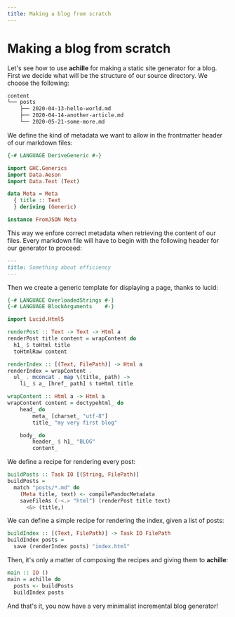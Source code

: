 ```yaml
---
title: Making a blog from scratch
---
```


# Making a blog from scratch

Let's see how to use **achille** for making a static site generator for a blog.
First we decide what will be the structure of our source directory.
We choose the following:

```bash
content
└── posts
    ├── 2020-04-13-hello-world.md
    ├── 2020-04-14-another-article.md
    └── 2020-05-21-some-more.md
```

We define the kind of metadata we want to allow in the frontmatter header
of our markdown files:

```haskell
{-# LANGUAGE DeriveGeneric #-}

import GHC.Generics
import Data.Aeson
import Data.Text (Text)

data Meta = Meta
  { title :: Text
  } deriving (Generic)

instance FromJSON Meta
```

This way we enfore correct metadata when retrieving the content of our files.
Every markdown file will have to begin with the following header for our
generator to proceed:

```markdown
---
title: Something about efficiency
---
```

Then we create a generic template for displaying a page, thanks to lucid:

```haskell
{-# LANGUAGE OverloadedStrings #-}
{-# LANGUAGE BlockArguments    #-}

import Lucid.Html5

renderPost :: Text -> Text -> Html a
renderPost title content = wrapContent do
  h1_ $ toHtml title
  toHtmlRaw content

renderIndex :: [(Text, FilePath)] -> Html a
renderIndex = wrapContent .
  ul_ . mconcat . map \(title, path) ->
    li_ $ a_ [href_ path] $ toHtml title

wrapContent :: Html a -> Html a
wrapContent content = doctypehtml_ do
    head_ do
        meta_ [charset_ "utf-8"]
        title_ "my very first blog"

    body_ do
        header_ $ h1_ "BLOG"
        content_
```

We define a recipe for rendering every post:

```haskell
buildPosts :: Task IO [(String, FilePath)]
buildPosts =
  match "posts/*.md" do
    (Meta title, text) <- compilePandocMetadata
    saveFileAs (-<.> "html") (renderPost title text)
      <&> (title,)
```

We can define a simple recipe for rendering the index, given a list of posts:

```haskell
buildIndex :: [(Text, FilePath)] -> Task IO FilePath
buildIndex posts =
  save (renderIndex posts) "index.html"
```

Then, it's only a matter of composing the recipes and giving them to **achille**:

```haskell
main :: IO ()
main = achille do
  posts <- buildPosts
  buildIndex posts
```

And that's it, you now have a very minimalist incremental blog generator!
